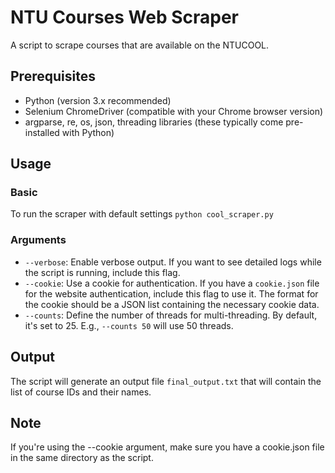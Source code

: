 # NTU Courses Web Scraper
A script to scrape courses that are available on the NTUCOOL. 

## Prerequisites

- Python (version 3.x recommended)
- Selenium ChromeDriver (compatible with your Chrome browser version)
- argparse, re, os, json, threading libraries (these typically come pre-installed with Python)

## Usage

### Basic
To run the scraper with default settings
```python cool_scraper.py```

### Arguments

- `--verbose`: Enable verbose output. If you want to see detailed logs while the script is running, include this flag.
- `--cookie`:  Use a cookie for authentication. If you have a `cookie.json` file for the website authentication, include this flag to use it. The format for the cookie should be a JSON list containing the necessary cookie data.
- `--counts`: Define the number of threads for multi-threading. By default, it's set to 25. E.g., `--counts 50` will use 50 threads.

## Output

The script will generate an output file `final_output.txt` that will contain the list of course IDs and their names.

## Note

If you're using the --cookie argument, make sure you have a cookie.json file in the same directory as the script.

